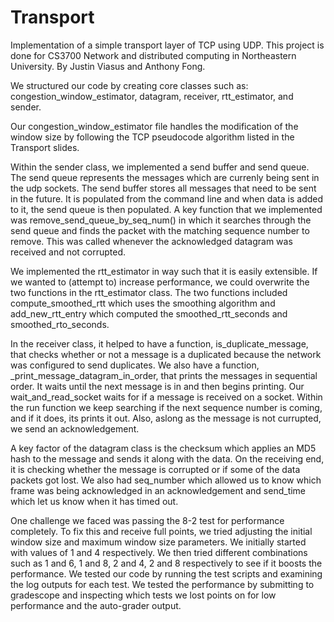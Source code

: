 # Transport
Implementation of a simple transport layer of TCP using UDP. This project is done for CS3700 Network and distributed computing in Northeastern University. By Justin Viasus and Anthony Fong.

We structured our code by creating core classes such as: congestion_window_estimator, datagram, receiver, rtt_estimator, and sender. 

Our congestion_window_estimator file handles the modification of the window size by following the TCP pseudocode algorithm listed in the Transport slides.

Within the sender class, we implemented a send buffer and send queue. The send queue represents the messages which are currenly being sent in the udp sockets. The send buffer stores all messages that need to be sent in the future. It is populated from the command line and when data is added to it, the send queue is then populated. A key function that we implemented was remove_send_queue_by_seq_num() in which it searches through the send queue and finds the packet with the matching sequence number to remove. This was called whenever the acknowledged datagram was received and not corrupted.

We implemented the rtt_estimator in way such that it is easily extensible. If we wanted to (attempt to) increase performance, we could overwrite the two functions in the rtt_estimator class. The two functions included compute_smoothed_rtt which uses the smoothing algorithm and add_new_rtt_entry which computed the smoothed_rtt_seconds and smoothed_rto_seconds.

In the receiver class, it helped to have a function, is_duplicate_message, that checks whether or not a message is a duplicated because the network was configured to send duplicates. We also have a function, _print_message_datagram_in_order, that prints the messages in sequential order. It waits until the next message is in and then begins printing. Our wait_and_read_socket waits for if a message is received on a socket. Within the run function we keep searching if the next sequence number is coming, and if it does, its prints it out. Also, aslong as the message is not currupted, we send an acknowledgement.

A key factor of the datagram class is the checksum which applies an MD5 hash to the message and sends it along with the data. On the receiving end, it is checking whether the message is corrupted or if some of the data packets got lost. We also had seq_number which allowed us to know which frame was being acknowledged in an acknowledgement and send_time which let us know when it has timed out.

One challenge we faced was passing the 8-2 test for performance completely. To fix this and receive full points, we tried adjusting the initial window size and maximum window size parameters. We initially started with values of 1 and 4 respectively. We then tried different combinations such as 1 and 6, 1 and 8, 2 and 4, 2 and 8 respectively to see if it boosts the performance. We tested our code by running the test scripts and examining the log outputs for each test. We tested the performance by submitting to gradescope and inspecting which tests we lost points on for low performance and the auto-grader output.